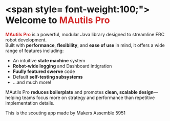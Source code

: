 

# <span style= font-weight:100;"><strong> Welcome to </strong></span><span style="font-weight: 700;color:#d42c2c"><strong>MAutils Pro</strong></span>

<span style="color:#d42c2c;"><strong>MAutils Pro</strong></span><span style="font-weight:0;"> is a powerful, modular Java library designed to streamline FRC robot development.  
Built with **performance**, **flexibility**, and **ease of use** in mind, it offers a wide range of features including:

- An intuitive **state machine** system  
- **Robot-wide logging** and Dashboard intigration
- **Fuully featured swerve** code  
- Default **self-testing subsystems**  
- ...and much more!

MAutils Pro **reduces boilerplate** and promotes **clean, scalable design**—helping teams focus more on strategy and performance than repetitive implementation details.

This is the scouting app made by Makers Assemble 5951</span>


